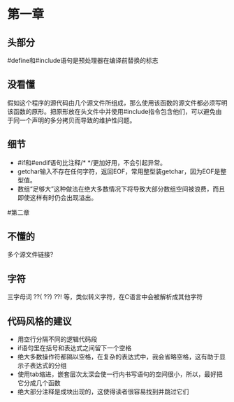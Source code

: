# 第一章
## 头部分
#define和#include语句是预处理器在编译前替换的标志

## 没看懂
假如这个程序的源代码由几个源文件所组成，那么使用该函数的源文件都必须写明该函数的原形。把原形放在头文件中并使用#include指令包含他们，可以避免由于同一个声明的多分拷贝而导致的维护性问题。

## 细节
- #if和#endif语句比注释/* */更加好用，不会引起异常。
- getchar输入不存在任何字符，返回EOF，常用整型装getchar，因为EOF是整型值。
- 数组“足够大”这种做法在绝大多数情况下将导致大部分数组空间被浪费，而且即使这样有时仍会出现溢出。


#第二章
## 不懂的
多个源文件链接?

## 字符
三字母词
??( ??) ??! 等，类似转义字符，在C语言中会被解析成其他字符

## 代码风格的建议
- 用空行分隔不同的逻辑代码段
- if语句里在括号和表达式之间留下一个空格
- 绝大多数操作符都隔以空格，在复杂的表达式中，我会省略空格，这有助于显示子表达式的分组
- 使用tab缩进，嵌套层次太深会使一行内书写语句的空间很小，所以，最好把它分成几个函数
- 绝大部分注释是成块出现的，这使得读者很容易找到并跳过它们
